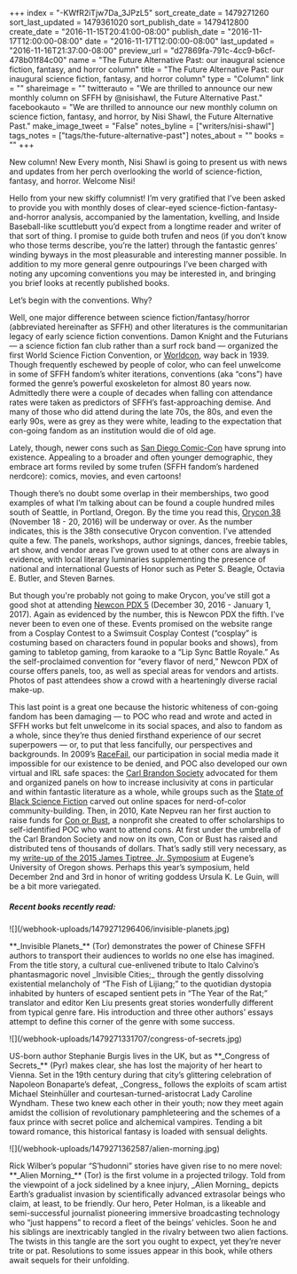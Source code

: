 +++
index = "-KWfR2iTjw7Da_3JPzL5"
sort_create_date = 1479271260
sort_last_updated = 1479361020
sort_publish_date = 1479412800
create_date = "2016-11-15T20:41:00-08:00"
publish_date = "2016-11-17T12:00:00-08:00"
date = "2016-11-17T12:00:00-08:00"
last_updated = "2016-11-16T21:37:00-08:00"
preview_url = "d27869fa-791c-4cc9-b6cf-478b01f84c00"
name = "The Future Alternative Past: our inaugural science fiction, fantasy, and horror column"
title = "The Future Alternative Past: our inaugural science fiction, fantasy, and horror column"
type = "Column"
link = ""
shareimage = ""
twitterauto = "We are thrilled to announce our new monthly column on SFFH by @nisishawl, the Future Alternative Past."
facebookauto = "We are thrilled to announce our new monthly column on science fiction, fantasy, and horror, by Nisi Shawl, the Future Alternative Past."
make_image_tweet = "False"
notes_byline = ["writers/nisi-shawl"]
tags_notes = ["tags/the-future-alternative-past"]
notes_about = ""
books = ""
+++
<p class="intro">New column! New Every month, Nisi Shawl is going to present us with news and updates from her perch overlooking the world of science-fiction, fantasy, and horror. Welcome Nisi!</p>

Hello from your new skiffy columnist! I’m very gratified that I’ve been asked to provide you with monthly doses of clear-eyed science-fiction-fantasy-and-horror analysis, accompanied by the lamentation, kvelling, and Inside Baseball-like scuttlebutt you’d expect from a longtime reader and writer of that sort of thing. I promise to guide both trufen and neos (if you don’t know who those terms describe, you’re the latter) through the fantastic genres’ winding byways in the most pleasurable and interesting manner possible. In addition to my more general genre outpourings I’ve been charged with noting any upcoming conventions you may be interested in, and bringing you brief looks at recently published books.

<div class="break"></div>

Let’s begin with the conventions. Why?

Well, one major difference between science fiction/fantasy/horror (abbreviated hereinafter as SFFH) and other literatures is the communitarian legacy of early science fiction conventions. Damon Knight and the Futurians &mdash; a science fiction fan club rather than a surf rock band &mdash; organized the first World Science Fiction Convention, or <a href="http://www.worldcon.org/" title="Worldcon | The World Science Fiction Convention">Worldcon</a>, way back in 1939. Though frequently eschewed by people of color, who can feel unwelcome in some of SFFH fandom’s whiter iterations, conventions (aka “cons”) have formed the genre’s powerful exoskeleton for almost 80 years now. Admittedly there were a couple of decades when falling con attendance rates were taken as predictors of SFFH’s fast-approaching demise. And many of those who did attend during the late 70s, the 80s, and even the early 90s, were as grey as they were white, leading to the expectation that con-going fandom as an institution would die of old age.

Lately, though, newer cons such as <a href="http://www.comic-con.org/" title="Comic-Con International: San Diego">San Diego Comic-Con</a> have sprung into existence. Appealing to a broader and often younger demographic, they embrace art forms reviled by some trufen (SFFH fandom’s hardened nerdcore): comics, movies, and even cartoons!

Though there’s no doubt some overlap in their memberships, two good examples of what I’m talking about can be found a couple hundred miles south of Seattle, in Portland, Oregon. By the time you read this, <a href="http://38.orycon.org/" title="OryCon 38 | November 18-20, 2016">Orycon 38</a> (November 18 - 20, 2016) will be underway or over. As the number indicates, this is the 38th consecutive Orycon convention. I’ve attended quite a few. The panels, workshops, author signings, dances, freebie tables, art show, and vendor areas I’ve grown used to at other cons are always in evidence, with local literary luminaries supplementing the presence of national and international Guests of Honor such as Peter S. Beagle, Octavia E. Butler, and Steven Barnes.

But though you're probably not going to make Orycon, you’ve still got a good shot at attending <a href="http://www.newconpdx.com/" title="Newcon PDX">Newcon PDX 5</a> (December 30, 2016 - January 1, 2017). Again as evidenced by the number, this is Newcon PDX the fifth. I’ve never been to even one of these. Events promised on the website range from a Cosplay Contest to a Swimsuit Cosplay Contest (“cosplay” is costuming based on characters found in popular books and shows), from gaming to tabletop gaming, from karaoke to a “Lip Sync Battle Royale.” As the self-proclaimed convention for “every flavor of nerd,” Newcon PDX of course offers panels, too, as well as special areas for vendors and artists. Photos of past attendees show a crowd with a hearteningly diverse racial make-up.

This last point is a great one because the historic whiteness of con-going fandom has been damaging &mdash; to POC who read and wrote and acted in SFFH works but felt unwelcome in its social spaces, and also to fandom as a whole, since they’re thus denied firsthand experience of our secret superpowers &mdash; or, to put that less fancifully, our perspectives and backgrounds. In 2009’s [RaceFail](http://geekfeminism.wikia.com/wiki/Racefail), our participation in social media made it impossible for our existence to be denied, and POC also developed our own virtual and IRL safe spaces: the [Carl Brandon Society](http://carlbrandon.org/) advocated for them and organized panels on how to increase inclusivity at cons in particular and within fantastic literature as a whole, while groups such as the [State of Black Science Fiction](https://www.facebook.com/groups/blackscifi/) carved out online spaces for nerd-of-color community-building. Then, in 2010, Kate Nepveu ran her first auction to raise funds for [Con or Bust](http://con-or-bust.org/), a nonprofit she created to offer scholarships to self-identified POC who want to attend cons. At first under the umbrella of the Carl Brandon Society and now on its own, Con or Bust has raised and distributed tens of thousands of dollars. That’s sadly still very necessary, as my [write-up of the 2015 James Tiptree, Jr. Symposium](https://www.kickstarter.com/projects/lightspeedmagazine/people-of-colour-destroy-science-fiction/posts/1486132) at Eugene’s University of Oregon shows. Perhaps this year’s symposium, held December 2nd and 3rd in honor of writing goddess Ursula K. Le Guin, will be a bit more variegated.

<div class="break"></div>

<h5>Recent books recently read:</h5>

<p class="image-left">![](/webhook-uploads/1479271296406/invisible-planets.jpg)</p>**_Invisible Planets_** (Tor) demonstrates the power of Chinese SFFH authors to transport their audiences to worlds no one else has imagined. From the title story, a cultural cue-enlivened tribute to Italo Calvino’s phantasmagoric novel _Invisible Cities;_ through the gently dissolving existential melancholy of “The Fish of Lijiang;” to the quotidian dystopia inhabited by hunters of escaped sentient pets in “The Year of the Rat;” translator and editor Ken Liu presents great stories wonderfully different from typical genre fare. His introduction and three other authors’ essays attempt to define this corner of the genre with some success.

<div class="break"></div>

<p class="image-left">![](/webhook-uploads/1479271331707/congress-of-secrets.jpg)</p>US-born author Stephanie Burgis lives in the UK, but as **_Congress of Secrets_** (Pyr) makes clear, she has lost the majority of her heart to Vienna. Set in the 19th century during that city’s glittering celebration of Napoleon Bonaparte’s defeat, _Congress_ follows the exploits of scam artist Michael Steinhüller and courtesan-turned-aristocrat Lady Caroline Wyndham. These two knew each other in their youth; now they meet again amidst the collision of revolutionary pamphleteering and the schemes of a faux prince with secret police and alchemical vampires. Tending a bit toward romance, this historical fantasy is loaded with sensual delights.

<div class="break"></div>

<p class="image-left">![](/webhook-uploads/1479271362587/alien-morning.jpg)</p>Rick Wilber’s popular “S’hudonni” stories have given rise to no mere novel: **_Alien Morning_** (Tor) is the first volume in a projected trilogy. Told from the viewpoint of a jock sidelined by a knee injury, _Alien Morning_ depicts Earth’s gradualist invasion by scientifically advanced extrasolar beings who claim, at least, to be friendly. Our hero, Peter Holman, is a likeable and semi-successful journalist pioneering immersive broadcasting technology who “just happens” to record a fleet of the beings’ vehicles. Soon he and his siblings are inextricably tangled in the rivalry between two alien factions. The twists in this tangle are the sort you ought to expect, yet they’re never trite or pat. Resolutions to some issues appear in this book, while others await sequels for their unfolding.